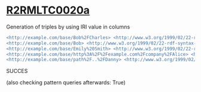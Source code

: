
# [R2RMLTC0020a](https://www.w3.org/TR/rdb2rdf-test-cases/#R2RMLTC0020a)
Generation of triples by using IRI value in columns

```diff
<http://example.com/base/Bob%2FCharles> <http://www.w3.org/1999/02/22-rdf-syntax-ns#type> <http://xmlns.com/foaf/0.1/Person> .
<http://example.com/base/Bob> <http://www.w3.org/1999/02/22-rdf-syntax-ns#type> <http://xmlns.com/foaf/0.1/Person> .
<http://example.com/base/Emily%20Smith> <http://www.w3.org/1999/02/22-rdf-syntax-ns#type> <http://xmlns.com/foaf/0.1/Person> .
<http://example.com/base/http%3A%2F%2Fexample.com%2Fcompany%2FAlice> <http://www.w3.org/1999/02/22-rdf-syntax-ns#type> <http://xmlns.com/foaf/0.1/Person> .
<http://example.com/base/path%2F..%2FDanny> <http://www.w3.org/1999/02/22-rdf-syntax-ns#type> <http://xmlns.com/foaf/0.1/Person> .
```

SUCCES

(also checking pattern queries afterwards: True)
